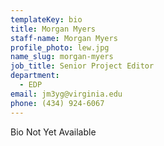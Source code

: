 ```yaml
---
templateKey: bio
title: Morgan Myers
staff-name: Morgan Myers
profile_photo: lew.jpg
name_slug: morgan-myers
job_title: Senior Project Editor
department:
  - EDP
email: jm3yg​@​virginia.edu
phone: (434) 924-6067
---
```

Bio Not Yet Available